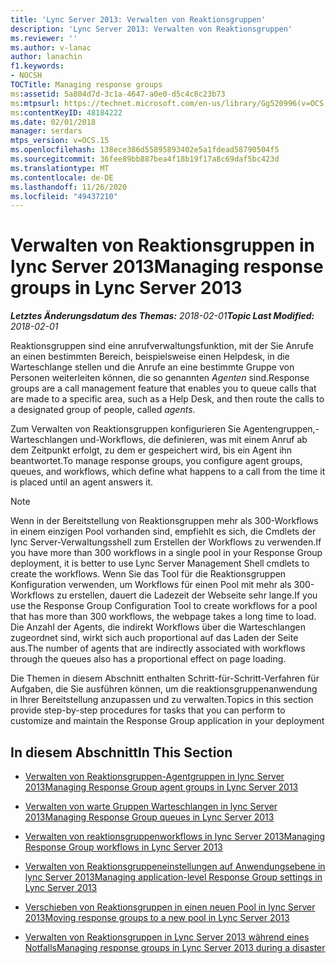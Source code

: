 ```yaml
---
title: 'Lync Server 2013: Verwalten von Reaktionsgruppen'
description: 'Lync Server 2013: Verwalten von Reaktionsgruppen'
ms.reviewer: ''
ms.author: v-lanac
author: lanachin
f1.keywords:
- NOCSH
TOCTitle: Managing response groups
ms:assetid: 5a804d7d-3c1a-4647-a0e0-d5c4c8c23b73
ms:mtpsurl: https://technet.microsoft.com/en-us/library/Gg520996(v=OCS.15)
ms:contentKeyID: 48184222
ms.date: 02/01/2018
manager: serdars
mtps_version: v=OCS.15
ms.openlocfilehash: 138ece386d55895893402e5a1fdead58790504f5
ms.sourcegitcommit: 36fee89bb887bea4f18b19f17a8c69daf5bc423d
ms.translationtype: MT
ms.contentlocale: de-DE
ms.lasthandoff: 11/26/2020
ms.locfileid: "49437210"
---
```

# <a name="managing-response-groups-in-lync-server-2013"></a><span data-ttu-id="6597a-103">Verwalten von Reaktionsgruppen in lync Server 2013</span><span class="sxs-lookup"><span data-stu-id="6597a-103">Managing response groups in Lync Server 2013</span></span>

<div data-xmlns="http://www.w3.org/1999/xhtml">

<div class="topic" data-xmlns="http://www.w3.org/1999/xhtml" data-msxsl="urn:schemas-microsoft-com:xslt" data-cs="https://msdn.microsoft.com/">

<div data-asp="https://msdn2.microsoft.com/asp">



</div>

<div id="mainSection">

<div id="mainBody"><span data-ttu-id="6597a-104">

<span> </span></span><span class="sxs-lookup"><span data-stu-id="6597a-104">

<span> </span></span></span>

<span data-ttu-id="6597a-105">_**Letztes Änderungsdatum des Themas:** 2018-02-01_</span><span class="sxs-lookup"><span data-stu-id="6597a-105">_**Topic Last Modified:** 2018-02-01_</span></span>

<span data-ttu-id="6597a-106">Reaktionsgruppen sind eine anrufverwaltungsfunktion, mit der Sie Anrufe an einen bestimmten Bereich, beispielsweise einen Helpdesk, in die Warteschlange stellen und die Anrufe an eine bestimmte Gruppe von Personen weiterleiten können, die so genannten *Agenten* sind.</span><span class="sxs-lookup"><span data-stu-id="6597a-106">Response groups are a call management feature that enables you to queue calls that are made to a specific area, such as a Help Desk, and then route the calls to a designated group of people, called *agents*.</span></span>

<span data-ttu-id="6597a-107">Zum Verwalten von Reaktionsgruppen konfigurieren Sie Agentengruppen,-Warteschlangen und-Workflows, die definieren, was mit einem Anruf ab dem Zeitpunkt erfolgt, zu dem er gespeichert wird, bis ein Agent ihn beantwortet.</span><span class="sxs-lookup"><span data-stu-id="6597a-107">To manage response groups, you configure agent groups, queues, and workflows, which define what happens to a call from the time it is placed until an agent answers it.</span></span>

<div>


> [!NOTE]  
> <span data-ttu-id="6597a-108">Wenn in der Bereitstellung von Reaktionsgruppen mehr als 300-Workflows in einem einzigen Pool vorhanden sind, empfiehlt es sich, die Cmdlets der lync Server-Verwaltungsshell zum Erstellen der Workflows zu verwenden.</span><span class="sxs-lookup"><span data-stu-id="6597a-108">If you have more than 300 workflows in a single pool in your Response Group deployment, it is better to use Lync Server Management Shell cmdlets to create the workflows.</span></span> <span data-ttu-id="6597a-109">Wenn Sie das Tool für die Reaktionsgruppen Konfiguration verwenden, um Workflows für einen Pool mit mehr als 300-Workflows zu erstellen, dauert die Ladezeit der Webseite sehr lange.</span><span class="sxs-lookup"><span data-stu-id="6597a-109">If you use the Response Group Configuration Tool to create workflows for a pool that has more than 300 workflows, the webpage takes a long time to load.</span></span> <span data-ttu-id="6597a-110">Die Anzahl der Agents, die indirekt Workflows über die Warteschlangen zugeordnet sind, wirkt sich auch proportional auf das Laden der Seite aus.</span><span class="sxs-lookup"><span data-stu-id="6597a-110">The number of agents that are indirectly associated with workflows through the queues also has a proportional effect on page loading.</span></span>



</div>

<span data-ttu-id="6597a-111">Die Themen in diesem Abschnitt enthalten Schritt-für-Schritt-Verfahren für Aufgaben, die Sie ausführen können, um die reaktionsgruppenanwendung in Ihrer Bereitstellung anzupassen und zu verwalten.</span><span class="sxs-lookup"><span data-stu-id="6597a-111">Topics in this section provide step-by-step procedures for tasks that you can perform to customize and maintain the Response Group application in your deployment</span></span>

<div>

## <a name="in-this-section"></a><span data-ttu-id="6597a-112">In diesem Abschnitt</span><span class="sxs-lookup"><span data-stu-id="6597a-112">In This Section</span></span>

  - [<span data-ttu-id="6597a-113">Verwalten von Reaktionsgruppen-Agentgruppen in lync Server 2013</span><span class="sxs-lookup"><span data-stu-id="6597a-113">Managing Response Group agent groups in Lync Server 2013</span></span>](lync-server-2013-managing-response-group-agent-groups.md)

  - [<span data-ttu-id="6597a-114">Verwalten von warte Gruppen Warteschlangen in lync Server 2013</span><span class="sxs-lookup"><span data-stu-id="6597a-114">Managing Response Group queues in Lync Server 2013</span></span>](lync-server-2013-managing-response-group-queues.md)

  - [<span data-ttu-id="6597a-115">Verwalten von reaktionsgruppenworkflows in lync Server 2013</span><span class="sxs-lookup"><span data-stu-id="6597a-115">Managing Response Group workflows in Lync Server 2013</span></span>](lync-server-2013-managing-response-group-workflows.md)

  - [<span data-ttu-id="6597a-116">Verwalten von Reaktionsgruppeneinstellungen auf Anwendungsebene in lync Server 2013</span><span class="sxs-lookup"><span data-stu-id="6597a-116">Managing application-level Response Group settings in Lync Server 2013</span></span>](lync-server-2013-managing-application-level-response-group-settings.md)

  - [<span data-ttu-id="6597a-117">Verschieben von Reaktionsgruppen in einen neuen Pool in lync Server 2013</span><span class="sxs-lookup"><span data-stu-id="6597a-117">Moving response groups to a new pool in Lync Server 2013</span></span>](lync-server-2013-moving-response-groups-to-a-new-pool.md)

  - [<span data-ttu-id="6597a-118">Verwalten von Reaktionsgruppen in Lync Server 2013 während eines Notfalls</span><span class="sxs-lookup"><span data-stu-id="6597a-118">Managing response groups in Lync Server 2013 during a disaster</span></span>](lync-server-2013-managing-response-groups-during-a-disaster.md)

<span data-ttu-id="6597a-119"></div>

</div>

<span> </span>

</div>

</div>

</span><span class="sxs-lookup"><span data-stu-id="6597a-119"></div>

</div>

<span> </span>

</div>

</div>

</span></span></div>

